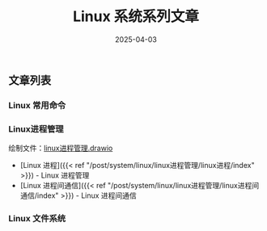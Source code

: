 ﻿---
title: "Linux 系统系列文章"
description: "文字+图片，助你理解Linux系统"
date: 2025-04-03
weight: 20
slug: "linux-series"
categories:
    - linux
---




## 文章列表


### Linux 常用命令



### Linux进程管理

绘制文件：[linux进程管理.drawio](linux进程管理.drawio)

- [Linux 进程]({{< ref "/post/system/linux/linux进程管理/linux进程/index" >}}) - Linux 进程管理
- [Linux 进程间通信]({{< ref "/post/system/linux/linux进程管理/linux进程间通信/index" >}}) - Linux 进程间通信


### Linux 文件系统






